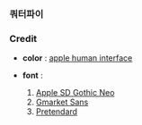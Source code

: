 ### 쿼터파이

### Credit

+ **color** : [apple human interface](https://developer.apple.com/design/human-interface-guidelines/color)

+ **font** :
  1. [Apple SD Gothic Neo](https://support.apple.com/ko-kr/103203)
  2. [Gmarket Sans](https://corp.gmarket.com/fonts/)
  3. [Pretendard](https://github.com/orioncactus/pretendard)


